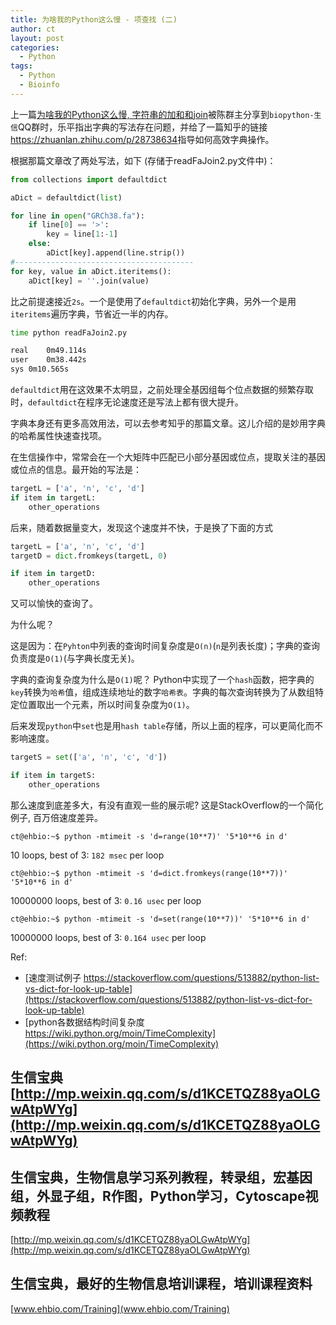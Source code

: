 ```yaml
---
title: 为啥我的Python这么慢 - 项查找 (二)
author: ct
layout: post
categories:
  - Python
tags:
  - Python
  - Bioinfo
---
```


上一篇[为啥我的Python这么慢, 字符串的加和和join](https://mp.weixin.qq.com/s/n5kkZfC8FGlzeBODarLHcw)被陈群主分享到`biopython-生信`QQ群时，乐平指出字典的写法存在问题，并给了一篇知乎的链接<https://zhuanlan.zhihu.com/p/28738634>指导如何高效字典操作。

根据那篇文章改了两处写法，如下 (存储于readFaJoin2.py文件中)：

```python
from collections import defaultdict

aDict = defaultdict(list)

for line in open("GRCh38.fa"):
    if line[0] == '>':
        key = line[1:-1]
    else:
        aDict[key].append(line.strip())
#----------------------------------------
for key, value in aDict.iteritems():
    aDict[key] = ''.join(value)
```

比之前提速接近`2s`。一个是使用了`defaultdict`初始化字典，另外一个是用`iteritems`遍历字典，节省近一半的内存。

```bash
time python readFaJoin2.py

real	0m49.114s
user	0m38.442s
sys	0m10.565s
```

`defaultdict`用在这效果不太明显，之前处理全基因组每个位点数据的频繁存取时，`defaultdict`在程序无论速度还是写法上都有很大提升。


字典本身还有更多高效用法，可以去参考知乎的那篇文章。这儿介绍的是妙用字典的哈希属性快速查找项。

在生信操作中，常常会在一个大矩阵中匹配已小部分基因或位点，提取关注的基因或位点的信息。最开始的写法是：

```python
targetL = ['a', 'n', 'c', 'd']
if item in targetL:
	other_operations
```

后来，随着数据量变大，发现这个速度并不快，于是换了下面的方式

```python
targetL = ['a', 'n', 'c', 'd']
targetD = dict.fromkeys(targetL, 0)

if item in targetD:
	other_operations
```

又可以愉快的查询了。

为什么呢？

这是因为：在`Pyhton`中列表的查询时间复杂度是`O(n)`(`n`是列表长度)；字典的查询负责度是`O(1)`(与字典长度无关)。

字典的查询复杂度为什么是`O(1)`呢？ Python中实现了一个`hash`函数，把字典的`key`转换为`哈希`值，组成连续地址的数字`哈希表`。字典的每次查询转换为了从数组特定位置取出一个元素，所以时间复杂度为`O(1)`。

后来发现`python`中`set`也是用`hash table`存储，所以上面的程序，可以更简化而不影响速度。

```python
targetS = set(['a', 'n', 'c', 'd'])

if item in targetS:
	other_operations
```

那么速度到底差多大，有没有直观一些的展示呢? 这是StackOverflow的一个简化例子, 百万倍速度差异。

```
ct@ehbio:~$ python -mtimeit -s 'd=range(10**7)' '5*10**6 in d'
```

10 loops, best of 3: `182 msec` per loop

```
ct@ehbio:~$ python -mtimeit -s 'd=dict.fromkeys(range(10**7))' '5*10**6 in d'
```

10000000 loops, best of 3: `0.16 usec` per loop

```
ct@ehbio:~$ python -mtimeit -s 'd=set(range(10**7))' '5*10**6 in d'
```

10000000 loops, best of 3: `0.164 usec` per loop

Ref:

* [速度测试例子 https://stackoverflow.com/questions/513882/python-list-vs-dict-for-look-up-table](https://stackoverflow.com/questions/513882/python-list-vs-dict-for-look-up-table)
* [python各数据结构时间复杂度 https://wiki.python.org/moin/TimeComplexity](https://wiki.python.org/moin/TimeComplexity)

## 生信宝典 [http://mp.weixin.qq.com/s/d1KCETQZ88yaOLGwAtpWYg](http://mp.weixin.qq.com/s/d1KCETQZ88yaOLGwAtpWYg)


	


## 生信宝典，生物信息学习系列教程，转录组，宏基因组，外显子组，R作图，Python学习，Cytoscape视频教程

[http://mp.weixin.qq.com/s/d1KCETQZ88yaOLGwAtpWYg](http://mp.weixin.qq.com/s/d1KCETQZ88yaOLGwAtpWYg)

## 生信宝典，最好的生物信息培训课程，培训课程资料

[www.ehbio.com/Training](www.ehbio.com/Training)
